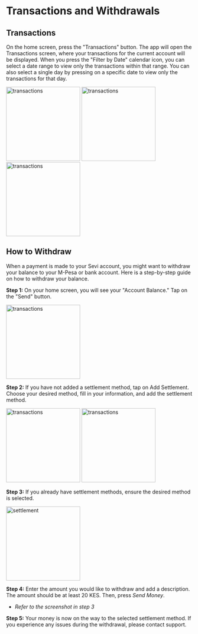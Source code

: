 # Transactions and Withdrawals

## Transactions
On the home screen, press the "Transactions" button. The app will open the Transactions screen, where your transactions for the current account will be displayed. When you press the "Filter by Date" calendar icon, you can select a date range to view only the transactions within that range. You can also select a single day by pressing on a specific date to view only the transactions for that day.


<img src="/seller/transactions-btn.png" alt="transactions" width="200"/>

<img src="/seller/transactions.png" alt="transactions" width="200"/>

<img src="/seller/calendar-filter.png" alt="transactions" width="200"/>

## How to Withdraw

When a payment is made to your Sevi account, you might want to withdraw your balance to your M-Pesa or bank account. Here is a step-by-step guide on how to withdraw your balance.

**Step 1:** On your home screen, you will see your "Account Balance." Tap on the "Send" button.

<img src="/seller/send-btn.png" alt="transactions" width="200"/>

**Step 2:** If you have not added a settlement method, tap on Add Settlement. Choose your desired method, fill in your information, and add the settlement method.

<img src="/seller/add-settlement.png" alt="transactions" width="200"/>

<img src="/seller/settlement-methods.png" alt="transactions" width="200"/>

**Step 3:** If you already have settlement methods, ensure the desired method is selected.

<img src="/seller/settlement-selection.png" alt="settlement" width="200"/>

**Step 4:** Enter the amount you would like to withdraw and add a description. The amount should be at least 20 KES. Then, press *Send Money*.
- _Refer to the screenshot in step 3_

**Step 5:** Your money is now on the way to the selected settlement method. If you experience any issues during the withdrawal, please contact support.

